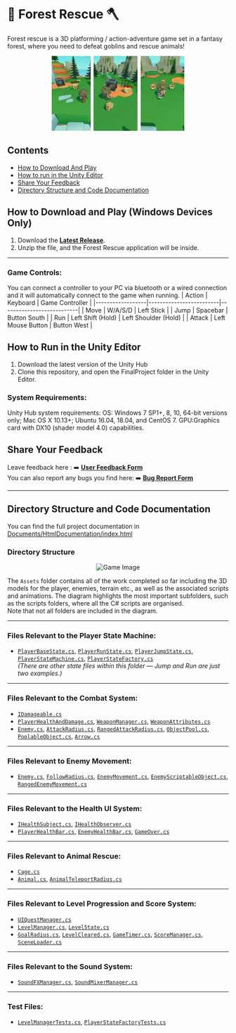 # 🌲 Forest Rescue 🪓  
Forest rescue is a 3D platforming / action-adventure game set in a fantasy forest, where you need to defeat goblins and rescue animals! 
<div align="center">
  <img src="/Documents/FinalReport/OtherImages/GameImage.png" alt="Game Image" width="60%">
</div>


## Contents
- [How to Download And Play](#how-to-download-and-play-windows-devices-only)
- [How to run in the Unity Editor](#how-to-run-in-the-unity-editor)
- [Share Your Feedback](#share-your-feedback)
- [Directory Structure and Code Documentation](#directory-structure-and-code-documentation)

## How to Download and Play (Windows Devices Only)

1. Download the **[Latest Release](https://gitlab.cim.rhul.ac.uk/zkac336/PROJECT/-/releases)**.
2. Unzip the file, and the Forest Rescue application will be inside.
---
### Game Controls:
You can connect a controller to your PC via bluetooth or a wired connection and it will automatically connect to the game when running.
| Action          | Keyboard       | Game Controller        |
|------------------|-------------------------|---------------------------|
| Move            | W/A/S/D                 | Left Stick             |
| Jump            | Spacebar                | Button South                  |
| Run             | Left Shift (Hold)       | Left Shoulder (Hold)   |
| Attack          | Left Mouse Button       | Button West                  |


## How to Run in the Unity Editor
1. Download the latest version of the Unity Hub
2. Clone this repository, and open the FinalProject folder in the Unity Editor. 

### System Requirements:
Unity Hub system requirements:
OS: Windows 7 SP1+, 8, 10, 64-bit versions only; Mac OS X 10.13+; Ubuntu 16.04, 18.04, and CentOS 7.
GPU:Graphics card with DX10 (shader model 4.0) capabilities.


## Share Your Feedback 
Leave feedback here : ➡️ **[User Feedback Form](https://docs.google.com/forms/d/e/1FAIpQLSfYDNJzHmAWeYxdV7bLPPbsJIW2R6UqZe9Kt2eWmDSAP7TOhg/viewform)** <br>
You can also report any bugs you find here: ➡️ **[Bug Report Form](https://docs.google.com/forms/d/e/1FAIpQLSeGxXRMbLGKBaWU_mlh32TSN13TTJqoxCiIrTSPRz3m5WpXHw/viewform?usp=header)**


---

## Directory Structure and Code Documentation
You can find the full project documentation in [Documents/HtmlDocumentation/index.html](Documents/HtmlDocumentation/index.html)

### Directory Structure

<div align="center">
  <img src="/Documents/FinalReport/OtherImages/FileStructure.png" alt="Game Image" width="30%">
</div>

The `Assets` folder contains all of the work completed so far including the 3D models for the player, enemies, terrain etc., as well as the associated scripts and animations. The diagram highlights the most important subfolders, such as the scripts folders, where all the C# scripts are organised.  
Note that not all folders are included in the diagram.

---

### Files Relevant to the Player State Machine:

- [`PlayerBaseState.cs`](FinalProject/Assets/Fighter/Scripts/PlayerBaseState.cs), [`PlayerRunState.cs`](FinalProject/Assets/Fighter/Scripts/PlayerRunState.cs), [`PlayerJumpState.cs`](FinalProject/Assets/Fighter/Scripts/PlayerJumpState.cs), [`PlayerStateMachine.cs`](FinalProject/Assets/Fighter/Scripts/PlayerStateMachine.cs), [`PlayerStateFactory.cs`](FinalProject/Assets/Fighter/Scripts/PlayerStateFactory.cs)  
  *(There are other state files within this folder — Jump and Run are just two examples.)*

---

### Files Relevant to the Combat System:

- [`IDamageable.cs`](FinalProject/Assets/Interfaces/IDamageable.cs)
- [`PlayerHealthAndDamage.cs`](FinalProject/Assets/Fighter/Scripts/PlayerHealthAndDamage.cs), [`WeaponManager.cs`](FinalProject/Assets/Fighter/Scripts/WeaponManager.cs), [`WeaponAttributes.cs`](FinalProject/Assets/Fighter/Scripts/WeaponAttributes.cs)
- [`Enemy.cs`](FinalProject/Assets/CuteGoblins/Scripts/Enemy.cs), [`AttackRadius.cs`](FinalProject/Assets/CuteGoblins/Scripts/AttackRadius.cs), [`RangedAttackRadius.cs`](FinalProject/Assets/CuteGoblins/Scripts/RangedAttackRadius.cs), [`ObjectPool.cs`](FinalProject/Assets/CuteGoblins/Scripts/ObjectPool.cs), [`PoolableObject.cs`](FinalProject/Assets/CuteGoblins/Scripts/PoolableObject.cs), [`Arrow.cs`](FinalProject/Assets/CuteGoblins/Scripts/Arrow.cs)

---

### Files Relevant to Enemy Movement:

- [`Enemy.cs`](FinalProject/Assets/CuteGoblins/Scripts/Enemy.cs), [`FollowRadius.cs`](FinalProject/Assets/CuteGoblins/Scripts/FollowRadius.cs), [`EnemyMovement.cs`](FinalProject/Assets/CuteGoblins/Scripts/EnemyMovement.cs), [`EnemyScriptableObject.cs`](FinalProject/Assets/CuteGoblins/Scripts/EnemyScriptableObject.cs), [`RangedEnemyMovement.cs`](FinalProject/Assets/CuteGoblins/Scripts/RangedEnemyMovement.cs)

---

### Files Relevant to the Health UI System:

- [`IHealthSubject.cs`](FinalProject/Assets/Interfaces/IHealthSubject.cs), [`IHealthObserver.cs`](FinalProject/Assets/Interfaces/IHealthObserver.cs)
- [`PlayerHealthBar.cs`](FinalProject/Assets/UI/Scripts/PlayerHealthBar.cs), [`EnemyHealthBar.cs`](FinalProject/Assets/UI/Scripts/EnemyHealthBar.cs), [`GameOver.cs`](FinalProject/Assets/UI/Scripts/GameOver.cs)

---

### Files Relevant to Animal Rescue:

- [`Cage.cs`](FinalProject/Assets/CuteRaccoons/Scripts/Cage.cs)
- [`Animal.cs`](FinalProject/Assets/Interfaces/Animal.cs), [`AnimalTeleportRadius.cs`](FinalProject/Assets/Interfaces/AnimalTeleportRadius.cs)

---

### Files Relevant to Level Progression and Score System:

- [`UIQuestManager.cs`](FinalProject/Assets/CuteRaccoons/Scripts/UIQuestManager.cs)
- [`LevelManager.cs`](FinalProject/Assets/Managers/LevelManager.cs), [`LevelState.cs`](FinalProject/Assets/Managers/LevelState.cs)
- [`GoalRadius.cs`](FinalProject/Assets/UI/Scripts/GoalRadius.cs), [`LevelCleared.cs`](FinalProject/Assets/UI/Scripts/LevelCleared.cs), [`GameTimer.cs`](FinalProject/Assets/UI/Scripts/GameTimer.cs), [`ScoreManager.cs`](FinalProject/Assets/UI/Scripts/ScoreManager.cs), [`SceneLoader.cs`](FinalProject/Assets/UI/Scripts/SceneLoader.cs)

---

### Files Relevant to the Sound System:

- [`SoundFXManager.cs`](FinalProject/Assets/Managers/SoundFXManager.cs), [`SoundMixerManager.cs`](FinalProject/Assets/Managers/SoundMixerManager.cs)

---

### Test Files:

- [`LevelManagerTests.cs`](FinalProject/Assets/Tests/EditMode/LevelManagerTests.cs), [`PlayerStateFactoryTests.cs`](FinalProject/Assets/Tests/EditMode/PlayerStateFactoryTests.cs)
